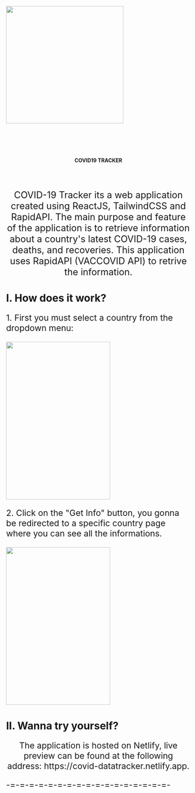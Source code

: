 <div align="center" style="display: flex; flex-direction: column;">
	<img align="center" src="https://i.ibb.co/2tDrtmw/SARS-Co-V-2-without-background.png" width="320px" height="320px"  alt="" />
	<p align="center" style="color: red; font-size: 36px; font-style: bold;"><h4>COVID19 TRACKER</h4></p>
</div>
<div style="width: 100%">
	<p align="center" style="font-size: 25px">
	COVID-19 Tracker its a web application created using ReactJS, TailwindCSS and RapidAPI. The main purpose and feature of the application is to retrieve information about a country's latest COVID-19 cases, deaths, and recoveries. This application uses RapidAPI (VACCOVID API) to retrive the information.
	</p>
	<h1>
	I. How does it work?
	</h1>
	<p style="font-size: 23px;">
	1. First you must select a country from the dropdown menu:
	</p>
	<img align="center" src="https://im3.ezgif.com/tmp/ezgif-3-bfa8900e30.gif" alt="" width="75%" height="430px" />
	<p style="font-size: 23px;">
	2. Click on the "Get Info" button, you gonna be redirected to a specific country page where you can see all the informations.
	</p>
	<img align="center" src="https://im3.ezgif.com/tmp/ezgif-3-acffb03fe3.gif" alt="" width="75%" height="430px"/>
	<h1>
	II. Wanna try yourself?
	</h1>
	<p align="center" style="font-size: 23px;">
	The application is hosted on Netlify, live preview can be found at the following address: https://covid-datatracker.netlify.app.
	</p>
	<span align="center" style="font-size: 23px;">-=-=-=-=-=-=-=-=-=-=-=-=-=-=-=-=-=-</span>
</div>
